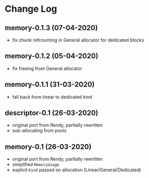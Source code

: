 # Change Log

## memory-0.1.3 (07-04-2020)
  - fix chunk refcounting in General allocator for dedicated blocks

## memory-0.1.2 (05-04-2020)
  - fix freeing from General allocator

## memory-0.1.1 (31-03-2020)
  - fall back from linear to dedicated kind

## descriptor-0.1 (26-03-2020)
  - original port from Rendy, partially rewritten
  - sub-allocating from pools

## memory-0.1 (26-03-2020)
  - original port from Rendy, partially rewritten
  - simplified `MemoryUsage`
  - explicit `Kind` passed on allocation (Linear/General/Dedicated)
